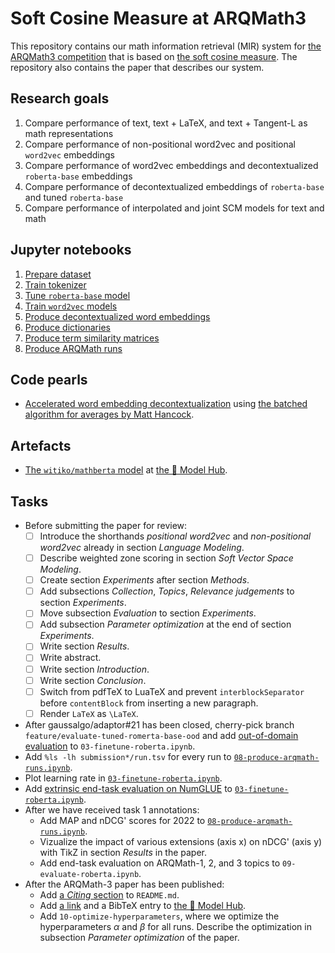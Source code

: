 # Soft Cosine Measure at ARQMath3

This repository contains our math information retrieval (MIR) system for
[the ARQMath3 competition][1] that is based on [the soft cosine measure][2].
The repository also contains the paper that describes our system.

 [1]: https://www.cs.rit.edu/~dprl/ARQMath/
 [2]: https://radimrehurek.com/gensim/auto_examples/tutorials/run_scm.html

## Research goals

1. Compare performance of text, text + LaTeX, and text + Tangent-L as math
   representations
2. Compare performance of non-positional word2vec and positional `word2vec`
   embeddings
3. Compare performance of word2vec embeddings and decontextualized
   `roberta-base` embeddings
4. Compare performance of decontextualized embeddings of `roberta-base` and
   tuned `roberta-base`
5. Compare performance of interpolated and joint SCM models for text and math

## Jupyter notebooks

1. [Prepare dataset][3]
2. [Train tokenizer][6]
3. [Tune `roberta-base` model][7]
4. [Train `word2vec` models][8]
5. [Produce decontextualized word embeddings][10]
6. [Produce dictionaries][11]
7. [Produce term similarity matrices][12]
8. [Produce ARQMath runs][15]

## Code pearls

- [Accelerated word embedding decontextualization][16] using
  [the batched algorithm for averages by Matt Hancock][4].

## Artefacts

- [The `witiko/mathberta` model][7] at [the 🤗 Model Hub][17].

## Tasks

- Before submitting the paper for review:
  - [ ] Introduce the shorthands *positional word2vec* and *non-positional
    word2vec* already in section *Language Modeling*.
  - [ ] Describe weighted zone scoring in section *Soft Vector Space Modeling*.
  - [ ] Create section *Experiments* after section *Methods*.
  - [ ] Add subsections *Collection*, *Topics*, *Relevance judgements*
        to section *Experiments*.
  - [ ] Move subsection *Evaluation* to section *Experiments*.
  - [ ] Add subsection *Parameter optimization* at the end of section
    *Experiments*.
  - [ ] Write section *Results*.
  - [ ] Write abstract.
  - [ ] Write section *Introduction*.
  - [ ] Write section *Conclusion*.
  - [ ] Switch from pdfTeX to LuaTeX and prevent `interblockSeparator` before
    `contentBlock` from inserting a new paragraph.
  - [ ] Render `LaTeX` as `\LaTeX`.
- After gaussalgo/adaptor#21 has been closed, cherry-pick branch
  `feature/evaluate-tuned-romerta-base-ood` and add [out-of-domain
  evaluation][13] to `03-finetune-roberta.ipynb`.
- Add `%ls -lh submission*/run.tsv` for every run to
  [`08-produce-arqmath-runs.ipynb`][15].
- Plot learning rate in [`03-finetune-roberta.ipynb`][7].
- Add [extrinsic end-task evaluation on NumGLUE][14] to
  [`03-finetune-roberta.ipynb`][7].
- After we have received task 1 annotations:
  - Add MAP and nDCG' scores for 2022 to [`08-produce-arqmath-runs.ipynb`][15].
  - Vizualize the impact of various extensions (axis x) on nDCG' (axis y)
    with TikZ in section *Results* in the paper.
  - Add end-task evaluation on ARQMath-1, 2, and 3 topics to
    `09-evaluate-roberta.ipynb`.
- After the ARQMath-3 paper has been published:
  - Add [a *Citing* section][18] to `README.md`.
  - Add [a link][19] and a BibTeX entry to [the 🤗 Model Hub][17].
  - Add `10-optimize-hyperparameters`, where we optimize the hyperparameters
    $\alpha$ and $\beta$ for all runs. Describe the optimization in subsection
    *Parameter optimization* of the paper.

 [3]: 01-prepare-dataset.ipynb
 [4]: https://notmatthancock.github.io/2017/03/23/simple-batch-stat-updates.html
 [5]: 05-produce-word-embeddings.ipynb
 [6]: 02-train-tokenizers.ipynb
 [7]: 03-finetune-roberta.ipynb
 [8]: 04-train-word2vec.ipynb
 [9]: https://arxiv.org/abs/1912.01412v1
 [10]: 05-produce-decontextualized-word-embeddings.ipynb
 [11]: 06-produce-dicttionaries.ipynb
 [12]: 07-produce-term-similarity-matrices.ipynb
 [13]: https://opus.nlpl.eu/EUconst.php
 [14]: http://allenai.org/data/numglue
 [15]: 08-produce-arqmath-runs.ipynb
 [16]: https://github.com/Witiko/scm-at-arqmath3/blob/d43cdced1bfd15754b4ca54291cf94b097b93068/scm_at_arqmath3/extract_decontextualized_word_embeddings.py#L104-L141
 [17]: https://huggingface.co/witiko/mathberta
 [18]: https://github.com/MIR-MU/WebMIaS#citing-webmias
 [19]: https://huggingface.co/roberta-base#roberta-base-model
 [20]: https://huggingface.co/roberta-base#bibtex-entry-and-citation-info
 [21]: https://huggingface.co/roberta-base#how-to-use
